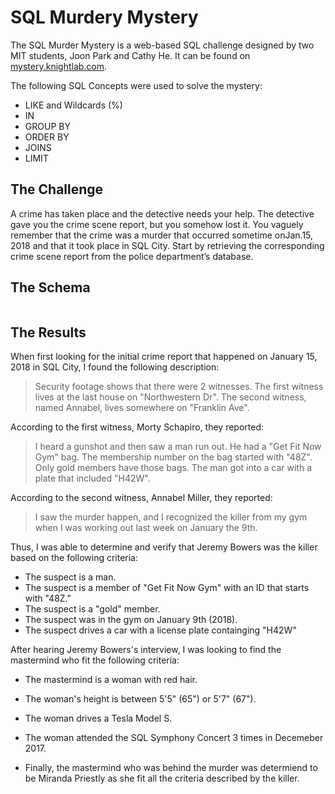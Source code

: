 # SQL Murdery Mystery

The SQL Murder Mystery is a web-based SQL challenge designed by two MIT students, Joon Park and Cathy He. It can be found on [mystery.knightlab.com](https://mystery.knightlab.com/).

The following SQL Concepts were used to solve the mystery:
* LIKE and Wildcards (%)
* IN
* GROUP BY
* ORDER BY
* JOINS
* LIMIT

## The Challenge
A crime has taken place and the detective needs your help. The detective gave you the crime scene report, but you somehow lost it. You vaguely remember that the crime was a ​murder​ that occurred sometime on ​Jan.15, 2018​ and that it took place in ​SQL City​. Start by retrieving the corresponding crime scene report from the police department’s database.

## The Schema
<span class="image main"><img src="https://mystery.knightlab.com/schema.png" alt="" /></span>


## The Results

When first looking for the initial crime report that happened on January 15, 2018 in SQL City, I found the following description: 
> Security footage shows that there were 2 witnesses. The first witness lives at the last house on "Northwestern Dr". The second witness, named Annabel, lives somewhere on "Franklin Ave".

According to the first witness, Morty Schapiro, they reported:
> I heard a gunshot and then saw a man run out. He had a "Get Fit Now Gym" bag. The membership number on the bag started with "48Z". Only gold members have those bags. The man got into a car with a plate that included "H42W".

According to the second witness, Annabel Miller, they reported: 
> I saw the murder happen, and I recognized the killer from my gym when I was working out last week on January the 9th.

Thus, I was able to determine and verify that Jeremy Bowers was the killer based on the following criteria:
* The suspect is a man.
* The suspect is a member of "Get Fit Now Gym" with an ID that starts with "48Z."
* The suspect is a "gold" member.
* The suspect was in the gym on January 9th (2018).
* The suspect drives a car with a license plate containging "H42W"

After hearing Jeremy Bowers's interview, I was looking to find the mastermind who fit the following criteria:
* The mastermind is a woman with red hair.
* The woman's height is between 5'5" (65") or 5'7" (67").
* The woman drives a Tesla Model S.
* The woman attended the SQL Symphony Concert 3 times in Decemeber 2017.

* Finally, the mastermind who was behind the murder was determiend to be Miranda Priestly as she fit all the criteria described by the killer.
